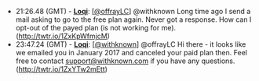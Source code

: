 * <a id="21:26.48">21:26.48 (GMT)</a> - __[Loqi](https://github.com/Loqi)__: [<a href="https://twitter.com/offrayLC">@offrayLC</a>] @withknown Long time ago I send a mail asking to go to the free plan again. Never got a response. How can I opt-out of the payed plan (is not working for me). (http://twtr.io/1ZxKpWfmjcM)
* <a id="23:47.24">23:47.24 (GMT)</a> - __[Loqi](https://github.com/Loqi)__: [<a href="https://twitter.com/withknown">@withknown</a>] @offrayLC Hi there - it looks like we emailed you in January 2017 and canceled your paid plan then. Feel free to contact support@withknown.com if you have any questions. (http://twtr.io/1ZxYTw2mEtt)

